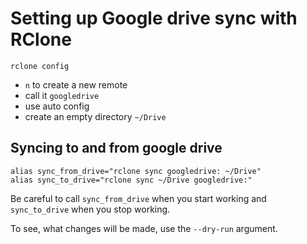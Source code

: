 # Setting up Google drive sync with RClone

```
rclone config
```

* `n` to create a new remote
* call it `googledrive`
* use auto config
* create an empty directory `~/Drive`

## Syncing to and from google drive

```
alias sync_from_drive="rclone sync googledrive: ~/Drive"
alias sync_to_drive="rclone sync ~/Drive googledrive:"
```

Be careful to call `sync_from_drive` when you start working and `sync_to_drive` when you stop working.

To see, what changes will be made, use the `--dry-run` argument.
